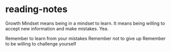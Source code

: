 # reading-notes

Growth Mindset means being in a mindset to learn. It means being willing to accept new information and make mistakes. Yea.

Remember to learn from your mistakes
Remember not to give up
Remember to be willing to challenge yourself
